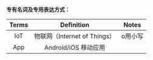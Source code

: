**专有名词及专用表达方式：**

|Terms|Definition|Notes|
|:-----:|:-----:|:-----:|
|IoT|物联网（Internet of Things）|o用小写|
|App|Android/iOS 移动应用||


